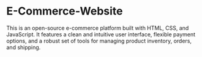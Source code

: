 # E-Commerce-Website
This is an open-source e-commerce platform built with HTML, CSS, and JavaScript. It features a clean and intuitive user interface, flexible payment options, and a robust set of tools for managing product inventory, orders, and shipping.
